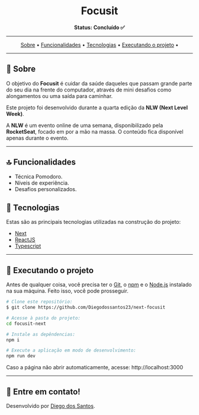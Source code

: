 <!-- banner -->
<h1 align="center">
  Focusit
</h1
---

<!-- status -->
<p align="center"><b>Status: Concluído ✅</b></p>



---

<!-- index -->
<p align="center">
  <a href="#-sobre">Sobre</a> •
  <a href="#-funcionalidades">Funcionalidades</a> •
  <a href="#-tecnologias">Tecnologias</a> •
  <a href="#-executando-o-projeto">Executando o projeto</a> •
</p>

---

## 📄 Sobre

O objetivo do **Focusit** é cuidar da saúde daqueles que passam grande parte do seu dia na frente do computador, através de mini desafios como alongamentos ou uma saída para caminhar.

Este projeto foi desenvolvido durante a quarta edição da **NLW (Next Level Week)**. 

A **NLW** é um evento online de uma semana, disponibilizado pela **RocketSeat**, focado em por a mão na massa. O conteúdo fica disponível apenas durante o evento.

---

## 🔝 Funcionalidades

- Técnica Pomodoro.
- Níveis de experiência.
- Desafios personalizados.

## 🔨 Tecnologias

Estas são as principais tecnologias utilizadas na construção do projeto:

- [Next](https://nextjs.org/)
- [ReactJS](https://reactjs.org/)
- [Typescript](https://www.typescriptlang.org/)

---

## 🚀 Executando o projeto

Antes de qualquer coisa, você precisa ter  o [Git](https://git-scm.com), o [npm](https://www.npmjs.com/) e o [Node.js](https://nodejs.org/en/) instalado na sua máquina. Feito isso, você pode prosseguir.

```bash
# Clone este repositório:
$ git clone https://github.com/Diegodossantos23/next-focusit

# Acesse à pasta do projeto:
cd focusit-next

# Instale as depêndencias:
npm i

# Execute a aplicação em modo de desenvolvimento:
npm run dev
```

Caso a página não abrir automaticamente, acesse: http://localhost:3000

---


## 🚀 Entre em contato!
Desenvolvido por [Diego dos Santos](https://www.linkedin.com/feed/).
